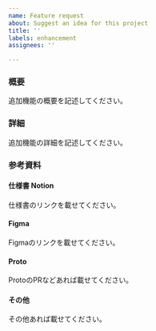 ```yaml
---
name: Feature request
about: Suggest an idea for this project
title: ''
labels: enhancement
assignees: ''

---
```


### 概要  
追加機能の概要を記述してください。

### 詳細  
追加機能の詳細を記述してください。

### 参考資料
#### 仕様書 Notion
仕様書のリンクを載せてください。

#### Figma
Figmaのリンクを載せてください。

#### Proto
ProtoのPRなどあれば載せてください。

#### その他
その他あれば載せてください。
